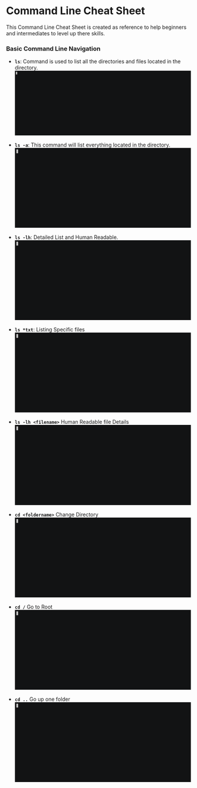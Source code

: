 # Command Line Cheat Sheet
This Command Line Cheat Sheet is created as reference to help beginners and intermediates to level up there skills.

### Basic Command Line Navigation
- **`ls`**: Command is used to list all the directories and files located in the directory.
![GIF](gifs/ls.gif)

- **`ls -a`**: This command will list everything located in the directory.
![GIF](gifs/ls-1.gif)

- **`ls -lh`**: Detailed List and Human Readable.
![GIF](gifs/ls-3.gif)

- **`ls *txt`**: Listing Specific files
![GIF](gifs/ls-4.gif)

- **`ls -lh <filename>`** Human Readable file Details
![GIF](gifs/ls-5.gif)

- **`cd <foldername>`** Change Directory
![GIF](gifs/cd.gif)

- **`cd /`** Go to Root
![GIF](gifs/cd-1.gif)

- **`cd ..`** Go up one folder
![GIF](gifs/cd-2.gif)